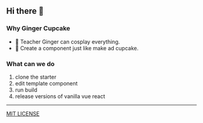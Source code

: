 ## Hi there 👋

<!--

**Here are some ideas to get you started:**

🙋‍♀️ A short introduction - what is your organization all about?
🌈 Contribution guidelines - how can the community get involved?
👩‍💻 Useful resources - where can the community find your docs? Is there anything else the community should know?
🍿 Fun facts - what does your team eat for breakfast?
🧙 Remember, you can do mighty things with the power of [Markdown](https://docs.github.com/github/writing-on-github/getting-started-with-writing-and-formatting-on-github/basic-writing-and-formatting-syntax)
-->

### Why Ginger Cupcake

- 🤣 Teacher Ginger can cosplay everything.
- 🍰 Create a component just like make ad cupcake.

### What can we do

1. clone the starter
2. edit template component
3. run build
4. release versions of vanilla vue react

---

[MIT LICENSE](https://github.com/ginger-cupcake/.github/blob/master/LICENSE)
